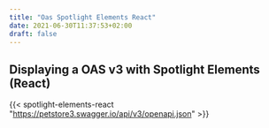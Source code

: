 ```yaml
---
title: "Oas Spotlight Elements React"
date: 2021-06-30T11:37:53+02:00
draft: false
---
```


## Displaying a OAS v3 with Spotlight Elements (React)

{{< spotlight-elements-react "https://petstore3.swagger.io/api/v3/openapi.json" >}}
